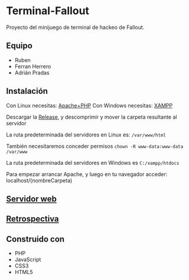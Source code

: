 # Terminal-Fallout
Proyecto del minijuego de terminal de hackeo de Fallout.

## Equipo
- Ruben
- Ferran Herrero
- Adrián Pradas

## Instalación
Con Linux necesitas: [Apache+PHP](https://www.digitalocean.com/community/tutorials/como-instalar-linux-apache-mysql-php-lamp-en-ubuntu-14-04-es)
Con Windows necesitas: [XAMPP](http://www.mclibre.org/consultar/php/otros/xampp-instalacion-windows.html)

Descargar la [Release](https://github.com/RubenHCCH/Terminal-Fallout/releases), y descomprimir y mover la carpeta resultante al servidor

La ruta predeterminada del servidores en Linux es: `/var/www/html` 

También necesitaremos conceder permisos `chown -R www-data:www-data /var/www`

La ruta predeterminada del servidores en Windows es `C:/xampp/htdocs`

Para empezar  arrancar Apache, y luego en tu navegador acceder: localhost/(nombreCarpeta)

## [Servidor web](http://rubenhc.ml)

## [Retrospectiva](https://github.com/RubenHCCH/Terminal-Fallout/wiki/Retrospective-Sprint2)

## Construido con
- PHP
- JavaScript
- CSS3
- HTML5

